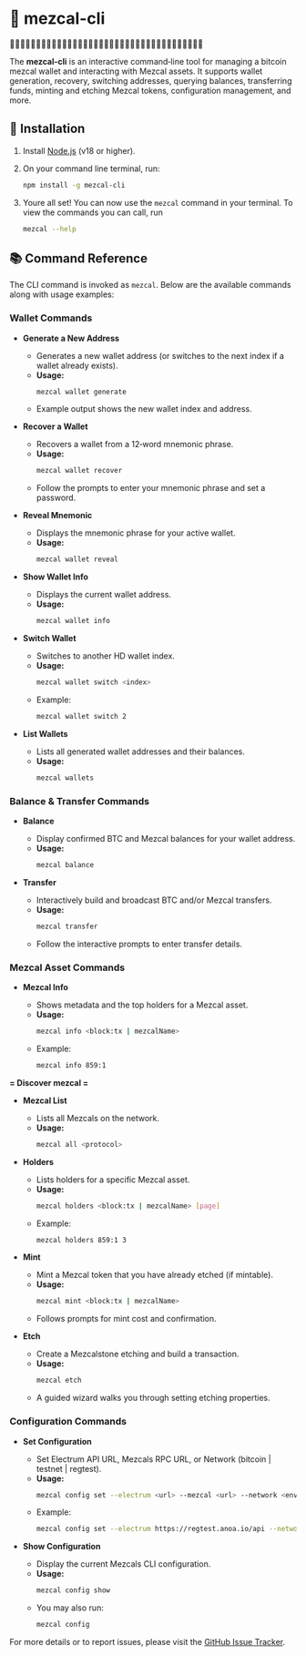 # 🌵 mezcal-cli
🌵🌵🌵🌵🌵🌵🌵🌵🌵🌵🌵🌵🌵🌵🌵🌵🌵🌵🌵🌵🌵🌵🌵🌵🌵🌵🌵🌵🌵🌵🌵🌵🌵🌵🌵🌵🌵

The **mezcal-cli** is an interactive command‑line tool for managing a bitcoin mezcal wallet and interacting with Mezcal assets. It supports wallet generation, recovery, switching addresses, querying balances, transferring funds, minting and etching Mezcal tokens, configuration management, and more.

## 🚀 Installation

1. Install [Node.js](https://nodejs.org/) (v18 or higher).
2. On your command line terminal, run:

   ```sh
   npm install -g mezcal-cli
   ```

3. Youre all set! You can now use the `mezcal` command in your terminal. To view the commands you can call, run

   ```sh
   mezcal --help
   ```

## 📚 Command Reference

The CLI command is invoked as `mezcal`. Below are the available commands along with usage examples:

### Wallet Commands

- **Generate a New Address**

  - Generates a new wallet address (or switches to the next index if a wallet already exists).
  - **Usage:**
    ```sh
    mezcal wallet generate
    ```
  - Example output shows the new wallet index and address.

- **Recover a Wallet**

  - Recovers a wallet from a 12‑word mnemonic phrase.
  - **Usage:**
    ```sh
    mezcal wallet recover
    ```
  - Follow the prompts to enter your mnemonic phrase and set a password.

- **Reveal Mnemonic**
  - Displays the mnemonic phrase for your active wallet.
  - **Usage:**
    ```sh
    mezcal wallet reveal
    ```
- **Show Wallet Info**
  - Displays the current wallet address.
  - **Usage:**
    ```sh
    mezcal wallet info
    ```
- **Switch Wallet**
  - Switches to another HD wallet index.
  - **Usage:**
    ```sh
    mezcal wallet switch <index>
    ```
  - Example:
    ```sh
    mezcal wallet switch 2
    ```
- **List Wallets**
  - Lists all generated wallet addresses and their balances.
  - **Usage:**
    ```sh
    mezcal wallets
    ```

### Balance & Transfer Commands

- **Balance**

  - Display confirmed BTC and Mezcal balances for your wallet address.
  - **Usage:**
    ```sh
    mezcal balance
    ```

- **Transfer**
  - Interactively build and broadcast BTC and/or Mezcal transfers.
  - **Usage:**
    ```sh
    mezcal transfer
    ```
  - Follow the interactive prompts to enter transfer details.

### Mezcal Asset Commands

- **Mezcal Info**

  - Shows metadata and the top holders for a Mezcal asset.
  - **Usage:**
    ```sh
    mezcal info <block:tx | mezcalName>
    ```
  - Example:
    ```sh
    mezcal info 859:1
    ```

**= Discover mezcal =**

- **Mezcal List**

  - Lists all Mezcals on the network.
  - **Usage:**
    ```sh
    mezcal all <protocol>
    ```

- **Holders**

  - Lists holders for a specific Mezcal asset.
  - **Usage:**
    ```sh
    mezcal holders <block:tx | mezcalName> [page]
    ```
  - Example:
    ```sh
    mezcal holders 859:1 3
    ```

- **Mint**

  - Mint a Mezcal token that you have already etched (if mintable).
  - **Usage:**
    ```sh
    mezcal mint <block:tx | mezcalName>
    ```
  - Follows prompts for mint cost and confirmation.

- **Etch**
  - Create a Mezcalstone etching and build a transaction.
  - **Usage:**
    ```sh
    mezcal etch
    ```
  - A guided wizard walks you through setting etching properties.

### Configuration Commands

- **Set Configuration**

  - Set Electrum API URL, Mezcals RPC URL, or Network (bitcoin | testnet | regtest).
  - **Usage:**
    ```sh
    mezcal config set --electrum <url> --mezcal <url> --network <env>
    ```
  - Example:
    ```sh
    mezcal config set --electrum https://regtest.anoa.io/api --network regtest
    ```

- **Show Configuration**
  - Display the current Mezcals CLI configuration.
  - **Usage:**
    ```sh
    mezcal config show
    ```
  - You may also run:
    ```sh
    mezcal config
    ```

For more details or to report issues, please visit the [GitHub Issue Tracker](https://github.com/bitapeslabs/mezcal-cli/issues).
